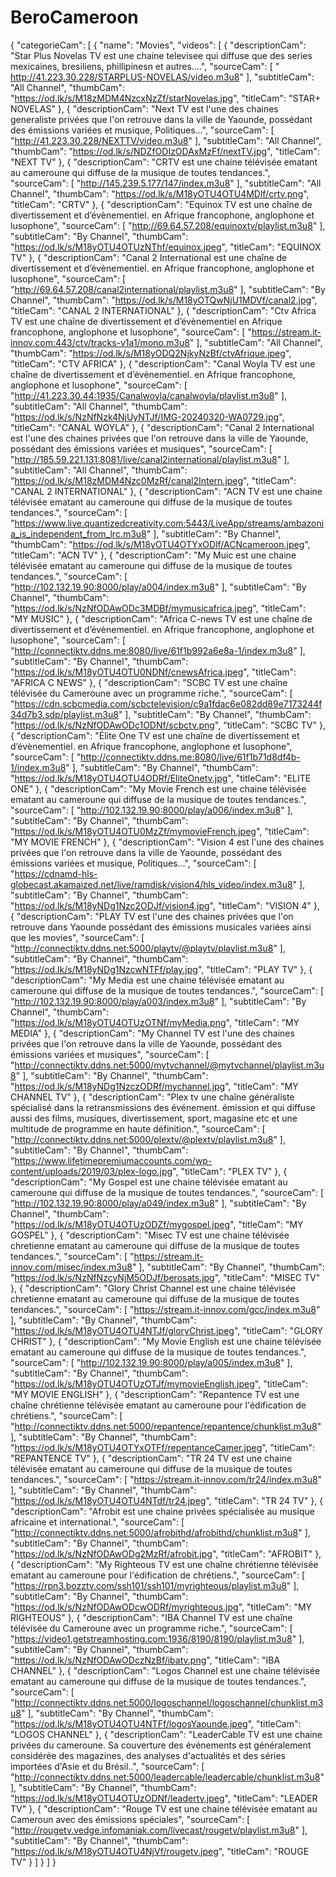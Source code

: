 # BeroCameroon
{
"categorieCam": [
{
"name": "Movies",
"videos": [
{
"descriptionCam": "Star Plus Novelas TV est une chaine televisee qui diffuse que des series mexicaines, bresiliens, phillipinesn et autres....",
"sourceCam": [
" http://41.223.30.228/STARPLUS-NOVELAS/video.m3u8"
],
"subtitleCam": "All Channel",
"thumbCam": "https://od.lk/s/M18zMDM4NzcxNzZf/starNovelas.jpg",
"titleCam": "STAR+ NOVELAS"
},
{
"descriptionCam": "Next TV est l'une des chaines generaliste privées que l'on retrouve dans la ville de Yaounde, possédant des émissions variées et musique, Politiques...",
"sourceCam": [
"http://41.223.30.228/NEXTTV/video.m3u8"
],
"subtitleCam": "All Channel",
"thumbCam": "https://od.lk/s/NDZfODIzODAxMzFf/nextTV.jpg",
"titleCam": "NEXT TV"
},
{
"descriptionCam": "CRTV est une chaine télévisée ematant au cameroune qui diffuse de la musique de toutes tendances.",
"sourceCam": [
"http://145.239.5.177/147/index.m3u8"
],
"subtitleCam": "All Channel",
"thumbCam": "https://od.lk/s/M18yOTU4OTU4MDlf/crtv.png",
"titleCam": "CRTV"
},
{
"descriptionCam": "Equinox TV est une chaîne de divertissement et d’évènementiel. en Afrique francophone, anglophone et lusophone",
"sourceCam": [
"http://69.64.57.208/equinoxtv/playlist.m3u8"
],
"subtitleCam": "By Channel",
"thumbCam": "https://od.lk/s/M18yOTU4OTUzNThf/equinox.jpeg",
"titleCam": "EQUINOX TV"
},
{
"descriptionCam": "Canal 2 International est une chaîne de divertissement et d’évènementiel. en Afrique francophone, anglophone et lusophone",
"sourceCam": [
"http://69.64.57.208/canal2international/playlist.m3u8"
],
"subtitleCam": "By Channel",
"thumbCam": "https://od.lk/s/M18yOTQwNjU1MDVf/canal2.jpg",
"titleCam": "CANAL 2 INTERNATIONAL"
},
{
"descriptionCam": "Ctv Africa TV est une chaîne de divertissement et d’évènementiel en Afrique francophone, anglophone et lusophone",
"sourceCam": [
"https://stream.it-innov.com:443/ctv/tracks-v1a1/mono.m3u8"
],
"subtitleCam": "All Channel",
"thumbCam": "https://od.lk/s/M18yODQ2NjkyNzBf/ctvAfrique.jpeg",
"titleCam": "CTV AFRICA"
},
{
"descriptionCam": "Canal Woyla TV est une chaîne de divertissement et d’évènementiel. en Afrique francophone, anglophone et lusophone",
"sourceCam": [
"http://41.223.30.44:1935/Canalwoyla/canalwoyla/playlist.m3u8"
],
"subtitleCam": "All Channel",
"thumbCam": "https://od.lk/s/NzNfNzk4NjUyNTJf/IMG-20240320-WA0729.jpg",
"titleCam": "CANAL WOYLA"
},
{
"descriptionCam": "Canal 2 International est l'une des chaines privées que l'on retrouve dans la ville de Yaounde, possédant des émissions variées et musiques",
"sourceCam": [
"http://185.59.221.131:8081/live/canal2international/playlist.m3u8"
],
"subtitleCam": "All Channel",
"thumbCam": "https://od.lk/s/M18zMDM4Nzc0MzRf/canal2Intern.jpeg",
"titleCam": "CANAL 2 INTERNATIONAL"
},
{
"descriptionCam": "ACN TV est une chaine télévisée ematant au cameroune qui diffuse de la musique de toutes tendances.",
"sourceCam": [
"https://www.live.quantizedcreativity.com:5443/LiveApp/streams/ambazonia_is_independent_from_lrc.m3u8"
],
"subtitleCam": "By Channel",
"thumbCam": "https://od.lk/s/M18yOTU4OTYxODlf/ACNcameroon.jpeg",
"titleCam": "ACN TV"
},
{
"descriptionCam": "My Muic est une chaine télévisée ematant au cameroune qui diffuse de la musique de toutes tendances.",
"sourceCam": [
"http://102.132.19.90:8000/play/a004/index.m3u8"
],
"subtitleCam": "By Channel",
"thumbCam": "https://od.lk/s/NzNfODAwODc3MDBf/mymusicafrica.jpeg",
"titleCam": "MY MUSIC"
},
{
"descriptionCam": "Africa C-news TV est une chaîne de divertissement et d’évènementiel. en Afrique francophone, anglophone et lusophone",
"sourceCam": [
"http://connectiktv.ddns.me:8080/live/61f1b992a6e8a-1/index.m3u8"
],
"subtitleCam": "By Channel",
"thumbCam": "https://od.lk/s/M18yOTU4OTU0NDNf/cnewsAfrica.jpeg",
"titleCam": "AFRICA C NEWS"
},
{
"descriptionCam": "SCBC TV est une chaîne télévisée du Cameroune avec un programme riche.",
"sourceCam": [
"https://cdn.scbcmedia.com/scbctelevision/c9a1fdac6e082dd89e7173244f34d7b3.sdp/playlist.m3u8"
],
"subtitleCam": "By Channel",
"thumbCam": "https://od.lk/s/NzNfODAwODc1ODNf/scbctv.png",
"titleCam": "SCBC TV"
},
{
"descriptionCam": "Élite One TV est une chaîne de divertissement et d’évènementiel. en Afrique francophone, anglophone et lusophone",
"sourceCam": [
"http://connectiktv.ddns.me:8080/live/61f1b71d8df4b-1/index.m3u8"
],
"subtitleCam": "By Channel",
"thumbCam": "https://od.lk/s/M18yOTU4OTU4ODRf/EliteOnetv.jpg",
"titleCam": "ELITE ONE"
},
{
"descriptionCam": "My Movie French est une chaine télévisée ematant au cameroune qui diffuse de la musique de toutes tendances.",
"sourceCam": [
"http://102.132.19.90:8000/play/a006/index.m3u8"
],
"subtitleCam": "By Channel",
"thumbCam": "https://od.lk/s/M18yOTU4OTU0MzZf/mymovieFrench.jpeg",
"titleCam": "MY MOVIE FRENCH"
},
{
"descriptionCam": "Vision 4 est l'une des chaines privées que l'on retrouve dans la ville de Yaounde, possédant des émissions variées et musique, Politiques...",
"sourceCam": [
"https://cdnamd-hls-globecast.akamaized.net/live/ramdisk/vision4/hls_video/index.m3u8"
],
"subtitleCam": "By Channel",
"thumbCam": "https://od.lk/s/M18yNDg1Nzc2ODJf/vision4.jpg",
"titleCam": "VISION 4"
},
{
"descriptionCam": "PLAY TV est l'une des chaines privées que l'on retrouve dans Yaounde possédant des émissions musicales variées ainsi que les movies",
"sourceCam": [
"http://connectiktv.ddns.net:5000/playtv/@playtv/playlist.m3u8"
],
"subtitleCam": "By Channel",
"thumbCam": "https://od.lk/s/M18yNDg1NzcwNTFf/play.jpg",
"titleCam": "PLAY TV"
},
{
"descriptionCam": "My Media est une chaine télévisée ematant au cameroune qui diffuse de la musique de toutes tendances.",
"sourceCam": [
"http://102.132.19.90:8000/play/a003/index.m3u8"
],
"subtitleCam": "By Channel",
"thumbCam": "https://od.lk/s/M18yOTU4OTUzOTNf/myMedia.png",
"titleCam": "MY MEDIA"
},
{
"descriptionCam": "My Channel TV est l'une des chaines privées que l'on retrouve dans la ville de Yaounde, possédant des émissions variées et musiques",
"sourceCam": [
"http://connectiktv.ddns.net:5000/mytvchannel/@mytvchannel/playlist.m3u8"
],
"subtitleCam": "By Channel",
"thumbCam": "https://od.lk/s/M18yNDg1NzczODRf/mychannel.jpg",
"titleCam": "MY CHANNEL TV"
},
{
"descriptionCam": "Plex tv une chaîne généraliste spécialisé dans la retransmissions des événement. émission et qui diffuse aussi des films, musiques, divertissement, sport, magasine etc et une multitude de programme en haute définition.",
"sourceCam": [
"http://connectiktv.ddns.net:5000/plextv/@plextv/playlist.m3u8"
],
"subtitleCam": "By Channel",
"thumbCam": "https://www.lifetimepremiumaccounts.com/wp-content/uploads/2019/03/plex-logo.jpg",
"titleCam": "PLEX TV"
},
{
"descriptionCam": "My Gospel est une chaine télévisée ematant au cameroune qui diffuse de la musique de toutes tendances.",
"sourceCam": [
"http://102.132.19.90:8000/play/a049/index.m3u8"
],
"subtitleCam": "By Channel",
"thumbCam": "https://od.lk/s/M18yOTU4OTUzODZf/mygospel.jpeg",
"titleCam": "MY GOSPEL"
},
{
"descriptionCam": "Misec TV est une chaine télévisée chretienne ematant au cameroune qui diffuse de la musique de toutes tendances.",
"sourceCam": [
"https://stream.it-innov.com/misec/index.m3u8"
],
"subtitleCam": "By Channel",
"thumbCam": "https://od.lk/s/NzNfNzcyNjM5ODJf/berosats.jpg",
"titleCam": "MISEC TV"
},
{
"descriptionCam": "Glory Christ Channel est une chaine télévisée chretienne ematant au cameroune qui diffuse de la musique de toutes tendances.",
"sourceCam": [
"https://stream.it-innov.com/gcc/index.m3u8"
],
"subtitleCam": "By Channel",
"thumbCam": "https://od.lk/s/M18yOTU4OTU4NTJf/gloryChrist.jpeg",
"titleCam": "GLORY CHRIST"
},
{
"descriptionCam": "My Movie English est une chaine télévisée ematant au cameroune qui diffuse de la musique de toutes tendances.",
"sourceCam": [
"http://102.132.19.90:8000/play/a005/index.m3u8"
],
"subtitleCam": "By Channel",
"thumbCam": "https://od.lk/s/M18yOTU4OTUzOTJf/mymovieEnglish.jpeg",
"titleCam": "MY MOVIE ENGLISH"
},
{
"descriptionCam": "Repantence TV est une chaîne chrétienne télévisée ematant au cameroune pour l'édification de chrétiens.",
"sourceCam": [
"http://connectiktv.ddns.net:5000/repantence/repantence/chunklist.m3u8"
],
"subtitleCam": "By Channel",
"thumbCam": "https://od.lk/s/M18yOTU4OTYxOTFf/repentanceCamer.jpeg",
"titleCam": "REPANTENCE TV"
},
{
"descriptionCam": "TR 24 TV est une chaine télévisée ematant au cameroune qui diffuse de la musique de toutes tendances.",
"sourceCam": [
"https://stream.it-innov.com/tr24/index.m3u8"
],
"subtitleCam": "By Channel",
"thumbCam": "https://od.lk/s/M18yOTU4OTU4NTdf/tr24.jpeg",
"titleCam": "TR 24 TV"
},
{
"descriptionCam": "Afrobit est une chaine privées spécialisée au musique africaine et international.",
"sourceCam": [
"http://connectiktv.ddns.net:5000/afrobithd/afrobithd/chunklist.m3u8"
],
"subtitleCam": "By Channel",
"thumbCam": "https://od.lk/s/NzNfODAwODg2MzRf/afrobit.jpg",
"titleCam": "AFROBIT"
},
{
"descriptionCam": "My Righteous TV est une chaîne chrétienne télévisée ematant au cameroune pour l'édification de chrétiens.",
"sourceCam": [
"https://rpn3.bozztv.com/ssh101/ssh101/myrighteous/playlist.m3u8"
],
"subtitleCam": "By Channel",
"thumbCam": "https://od.lk/s/NzNfODAwODcwODRf/myrighteous.jpg",
"titleCam": "MY RIGHTEOUS"
},
{
"descriptionCam": "IBA Channel TV est une chaîne télévisée du Cameroune avec un programme riche.",
"sourceCam": [
"https://video1.getstreamhosting.com:1936/8190/8190/playlist.m3u8"
],
"subtitleCam": "By Channel",
"thumbCam": "https://od.lk/s/NzNfODAwODczNzBf/ibatv.png",
"titleCam": "IBA CHANNEL"
},
{
"descriptionCam": "Logos Channel est une chaine télévisée ematant au cameroune qui diffuse de la musique de toutes tendances.",
"sourceCam": [
"http://connectiktv.ddns.net:5000/logoschannel/logoschannel/chunklist.m3u8"
],
"subtitleCam": "By Channel",
"thumbCam": "https://od.lk/s/M18yOTU4OTU4NTFf/logosYaounde.jpeg",
"titleCam": "LOGOS CHANNEL"
},
{
"descriptionCam": "LeaderCable TV est une chaine privées du cameroune. Sa couverture des événements est généralement considérée des magazines, des analyses d'actualités et des séries importées d'Asie et du Brésil..",
"sourceCam": [
"http://connectiktv.ddns.net:5000/leadercable/leadercable/chunklist.m3u8"
],
"subtitleCam": "By Channel",
"thumbCam": "https://od.lk/s/M18yOTU4OTUzODNf/leadertv.jpeg",
"titleCam": "LEADER TV"
},
{
"descriptionCam": "Rouge TV est une chaine télévisée ematant au Cameroun avec des émissions spéciales",
"sourceCam": [
"http://rougetv.vedge.infomaniak.com/livecast/rougetv/playlist.m3u8"
],
"subtitleCam": "By Channel",
"thumbCam": "https://od.lk/s/M18yOTU4OTU4NjVf/rougetv.jpeg",
"titleCam": "ROUGE TV"
}
]
}
]
}
